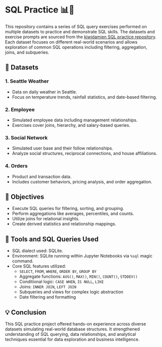 # SQL Practice 📊📁

This repository contains a series of SQL query exercises performed on multiple datasets to practice and demonstrate SQL skills. The datasets and exercise prompts are sourced from the [kiwidamien SQL practice repository](https://github.com/kiwidamien/SQL_practice). Each dataset focuses on different real-world scenarios and allows exploration of common SQL operations including filtering, aggregation, joins, and subqueries.

## 📁 Datasets

### 1. Seattle Weather
- Data on daily weather in Seattle.
- Focus on temperature trends, rainfall statistics, and date-based filtering.

### 2. Employee
- Simulated employee data including management relationships.
- Exercises cover joins, hierarchy, and salary-based queries.

### 3. Social Network
- Simulated user base and their follow relationships.
- Analyze social structures, reciprocal connections, and house affiliations.

### 4. Orders
- Product and transaction data.
- Includes customer behaviors, pricing analysis, and order aggregation.

## 📌 Objectives

- Execute SQL queries for filtering, sorting, and grouping.
- Perform aggregations like averages, percentiles, and counts.
- Utilize joins for relational insights.
- Create derived statistics and relationship mappings.

## 🔧 Tools and SQL Queries Used

- SQL dialect used: SQLite.
- Environment: SQLite running within Jupyter Notebooks via `%sql` magic command.
- Core SQL features utilized:
  - `SELECT`, `FROM`, `WHERE`, `ORDER BY`, `GROUP BY`
  - Aggregate functions: `AVG()`, `MAX()`, `MIN()`, `COUNT()`, `STDDEV()`
  - Conditional logic: `CASE WHEN`, `IS NULL`, `LIKE`
  - Joins: `INNER JOIN`, `LEFT JOIN`
  - Subqueries and views for complex logic abstraction
  - Date filtering and formatting

## 💡 Conclusion

This SQL practice project offered hands-on experience across diverse datasets simulating real-world database structures. It strengthened understanding of SQL querying, data relationships, and analytical techniques essential for data exploration and business intelligence.
